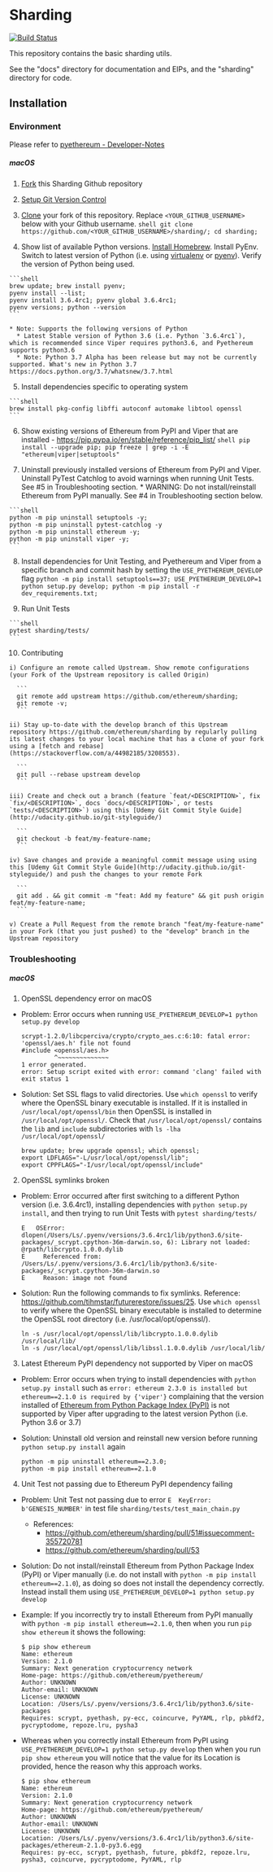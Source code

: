 # Sharding

[![Build Status](https://travis-ci.org/ethereum/sharding.svg?branch=develop)](https://travis-ci.org/ethereum/sharding)

This repository contains the basic sharding utils.

See the "docs" directory for documentation and EIPs, and the "sharding" directory for code.

## Installation
### Environment

Please refer to [pyethereum - Developer-Notes](https://github.com/ethereum/pyethereum/wiki/Developer-Notes)

##### macOS

  1. [Fork](https://help.github.com/articles/fork-a-repo/#fork-an-example-repository) this Sharding Github repository

  2. [Setup Git Version Control](https://help.github.com/articles/fork-a-repo/#step-1-set-up-git)

  3. [Clone](https://help.github.com/articles/fork-a-repo/#step-2-create-a-local-clone-of-your-fork) your fork of this repository. Replace `<YOUR_GITHUB_USERNAME>` below with your Github username.
    ```shell
    git clone https://github.com/<YOUR_GITHUB_USERNAME>/sharding/;
    cd sharding;
    ```

  4. Show list of available Python versions.
  [Install Homebrew](https://brew.sh/). Install PyEnv.
  Switch to latest version of Python (i.e. using [virtualenv](https://github.com/pypa/virtualenv) or [pyenv](https://github.com/pyenv/pyenv)).
  Verify the version of Python being used.

    ```shell
    brew update; brew install pyenv;
    pyenv install --list;
    pyenv install 3.6.4rc1; pyenv global 3.6.4rc1;
    pyenv versions; python --version
    ```

    * Note: Supports the following versions of Python
      * Latest Stable version of Python 3.6 (i.e. Python `3.6.4rc1`), which is recommended since Viper requires python3.6, and Pyethereum supports python3.6
      * Note: Python 3.7 Alpha has been release but may not be currently supported. What's new in Python 3.7 https://docs.python.org/3.7/whatsnew/3.7.html

  5. Install dependencies specific to operating system

    ```shell
    brew install pkg-config libffi autoconf automake libtool openssl
    ```

  6. Show existing versions of Ethereum from PyPI and Viper that are installed - https://pip.pypa.io/en/stable/reference/pip_list/
    ```shell
    pip install --upgrade pip;
    pip freeze | grep -i -E "ethereum|viper|setuptools"
    ```

  7. Uninstall previously installed versions of Ethereum from PyPI and Viper. Uninstall PyTest Catchlog to avoid warnings when running Unit Tests. See #5 in Troubleshooting section.
    * WARNING: Do not install/reinstall Ethereum from PyPI manually. See #4 in Troubleshooting section below.

    ```shell
    python -m pip uninstall setuptools -y;
    python -m pip uninstall pytest-catchlog -y
    python -m pip uninstall ethereum -y;
    python -m pip uninstall viper -y;
    ```

  8. Install dependencies for Unit Testing, and Pyethereum and Viper from a specific branch and commit hash by setting the `USE_PYETHEREUM_DEVELOP` flag
    ```
    python -m pip install setuptools==37;
    USE_PYETHEREUM_DEVELOP=1 python setup.py develop;
    python -m pip install -r dev_requirements.txt;
    ```

  9. Run Unit Tests

    ```shell
    pytest sharding/tests/
    ```

  10. Contributing

    i) Configure an remote called Upstream. Show remote configurations (your Fork of the Upstream repository is called Origin)
  
      ```
      git remote add upstream https://github.com/ethereum/sharding;
      git remote -v;
      ```

    ii) Stay up-to-date with the develop branch of this Upstream repository https://github.com/ethereum/sharding by regularly pulling its latest changes to your local machine that has a clone of your fork using a [fetch and rebase](https://stackoverflow.com/a/44982185/3208553).

      ```
      git pull --rebase upstream develop
      ```

    iii) Create and check out a branch (feature `feat/<DESCRIPTION>`, fix `fix/<DESCRIPTION>`, docs `docs/<DESCRIPTION>`, or tests `tests/<DESCRIPTION>`) using this [Udemy Git Commit Style Guide](http://udacity.github.io/git-styleguide/)

      ```
      git checkout -b feat/my-feature-name;
      ```

    iv) Save changes and provide a meaningful commit message using using this [Udemy Git Commit Style Guide](http://udacity.github.io/git-styleguide/) and push the changes to your remote Fork

      ```
      git add . && git commit -m "feat: Add my feature" && git push origin feat/my-feature-name;
      ```

    v) Create a Pull Request from the remote branch "feat/my-feature-name" in your Fork (that you just pushed) to the "develop" branch in the Upstream repository

### Troubleshooting

##### macOS

1. OpenSSL dependency error on macOS

  * Problem: Error occurs when running `USE_PYETHEREUM_DEVELOP=1 python setup.py develop`

    ```
    scrypt-1.2.0/libcperciva/crypto/crypto_aes.c:6:10: fatal error: 'openssl/aes.h' file not found
    #include <openssl/aes.h>
             ^~~~~~~~~~~~~~~
    1 error generated.
    error: Setup script exited with error: command 'clang' failed with exit status 1
    ```

  * Solution: Set SSL flags to valid directories. Use `which openssl` to verify where the OpenSSL binary executable is installed. If it is installed in `/usr/local/opt/openssl/bin` then OpenSSL is installed in `/usr/local/opt/openssl/`. Check that `/usr/local/opt/openssl/` contains the `lib` and `include` subdirectories with `ls -lha /usr/local/opt/openssl/`

    ```
    brew update; brew upgrade openssl; which openssl;
    export LDFLAGS="-L/usr/local/opt/openssl/lib";
    export CPPFLAGS="-I/usr/local/opt/openssl/include"
    ```

2. OpenSSL symlinks broken

  * Problem: Error occurred after first switching to a different Python version (i.e. 3.6.4rc1), installing dependencies with `python setup.py install`, and then trying to run Unit Tests with `pytest sharding/tests/`

    ```
    E   OSError: dlopen(/Users/Ls/.pyenv/versions/3.6.4rc1/lib/python3.6/site-packages/_scrypt.cpython-36m-darwin.so, 6): Library not loaded: @rpath/libcrypto.1.0.0.dylib
    E     Referenced from: /Users/Ls/.pyenv/versions/3.6.4rc1/lib/python3.6/site-packages/_scrypt.cpython-36m-darwin.so
    E     Reason: image not found
    ```

  * Solution: Run the following commands to fix symlinks. Reference: https://github.com/tihmstar/futurerestore/issues/25. Use `which openssl` to verify where the OpenSSL binary executable is installed to determine the OpenSSL root directory (i.e. /usr/local/opt/openssl/).

    ```
    ln -s /usr/local/opt/openssl/lib/libcrypto.1.0.0.dylib /usr/local/lib/
    ln -s /usr/local/opt/openssl/lib/libssl.1.0.0.dylib /usr/local/lib/
    ```

3. Latest Ethereum PyPI dependency not supported by Viper on macOS

  * Problem: Error occurs when trying to install dependencies with `python setup.py install` such as `error: ethereum 2.3.0 is installed but ethereum==2.1.0 is required by {'viper'}` complaining that the version installed of [Ethereum from Python Package Index (PyPI)](https://pypi.python.org/pypi/ethereum/2.3.0) is not supported by Viper after upgrading to the latest version Python (i.e. Python 3.6 or 3.7)

  * Solution: Uninstall old version and reinstall new version before running `python setup.py install` again

    ```
    python -m pip uninstall ethereum==2.3.0;
    python -m pip install ethereum==2.1.0
    ```

4. Unit Test not passing due to Ethereum PyPI dependency failing

 * Problem: Unit Test not passing due to error `E  KeyError: b'GENESIS_NUMBER'` in test file `sharding/tests/test_main_chain.py`
   * References:
     * https://github.com/ethereum/sharding/pull/51#issuecomment-355720781
     * https://github.com/ethereum/sharding/pull/53

* Solution: Do not install/reinstall Ethereum from Python Package Index (PyPI) or Viper manually (i.e. do not install with `python -m pip install ethereum==2.1.0`), as doing so does not install the dependency correctly. Instead install them using `USE_PYETHEREUM_DEVELOP=1 python setup.py develop`

 * Example: If you incorrectly try to install Ethereum from PyPI manually with `python -m pip install ethereum==2.1.0`, then when you run `pip show ethereum` it shows the following:

   ```shell
   $ pip show ethereum
   Name: ethereum
   Version: 2.1.0
   Summary: Next generation cryptocurrency network
   Home-page: https://github.com/ethereum/pyethereum/
   Author: UNKNOWN
   Author-email: UNKNOWN
   License: UNKNOWN
   Location: /Users/Ls/.pyenv/versions/3.6.4rc1/lib/python3.6/site-packages
   Requires: scrypt, pyethash, py-ecc, coincurve, PyYAML, rlp, pbkdf2, pycryptodome, repoze.lru, pysha3
   ```

 * Whereas when you correctly install Ethereum from PyPI using `USE_PYETHEREUM_DEVELOP=1 python setup.py develop` then when you run `pip show ethereum` you will notice that the value for its Location is provided, hence the reason why this approach works.

   ```shell
   $ pip show ethereum
   Name: ethereum
   Version: 2.1.0
   Summary: Next generation cryptocurrency network
   Home-page: https://github.com/ethereum/pyethereum/
   Author: UNKNOWN
   Author-email: UNKNOWN
   License: UNKNOWN
   Location: /Users/Ls/.pyenv/versions/3.6.4rc1/lib/python3.6/site-packages/ethereum-2.1.0-py3.6.egg
   Requires: py-ecc, scrypt, pyethash, future, pbkdf2, repoze.lru, pysha3, coincurve, pycryptodome, PyYAML, rlp
   ```
